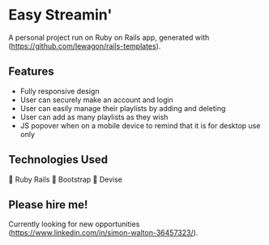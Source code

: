# Easy Streamin'

A personal project run on Ruby on Rails app, generated with (https://github.com/lewagon/rails-templates).

## Features

- Fully responsive design
- User can securely make an account and login
- User can easily manage their playlists by adding and deleting
- User can add as many playlists as they wish
- JS popover when on a mobile device to remind that it is for desktop use only

## Technologies Used

💎 Ruby Rails
👢 Bootstrap
👤 Devise

## Please hire me!

Currently looking for new opportunities (https://www.linkedin.com/in/simon-walton-36457323/).
